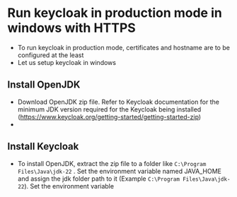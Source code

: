 # Run keycloak in production mode in windows with HTTPS

* To run keycloak in production mode, certificates and hostname are to be configured at the least
* Let us setup keycloak in windows

## Install OpenJDK
* Download OpenJDK zip file. Refer to Keycloak documentation for the minimum JDK version required for the Keycloak being installed (https://www.keycloak.org/getting-started/getting-started-zip)
* 

## Install Keycloak
* To install OpenJDK, extract the zip file to a folder like `C:\Program Files\Java\jdk-22` . Set the environment variable named JAVA_HOME and assign the jdk folder path to it (Example  `C:\Program Files\Java\jdk-22`). Set the environment variable
<!--stackedit_data:
eyJoaXN0b3J5IjpbLTIwNTIwNDQ3MDldfQ==
-->